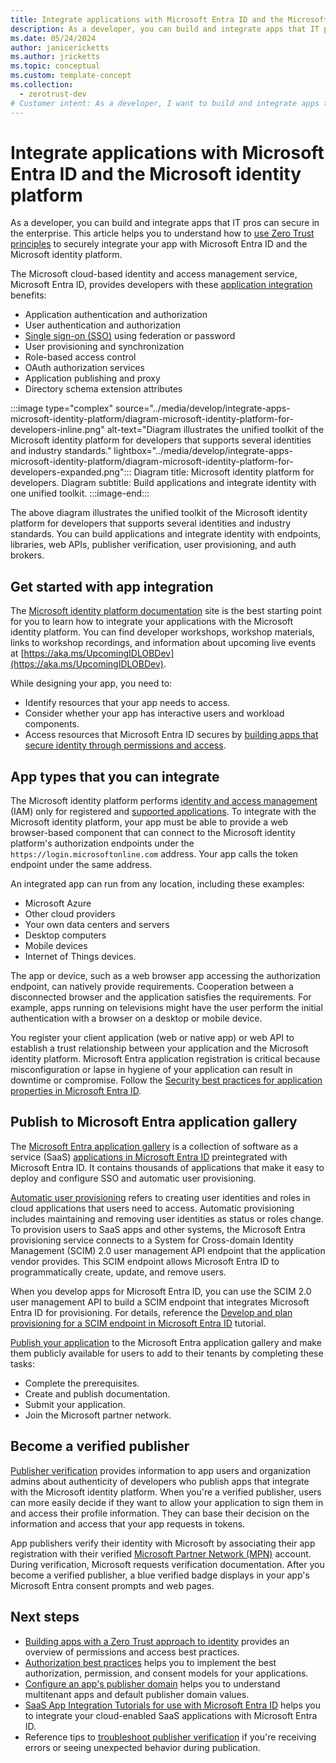```yaml
---
title: Integrate applications with Microsoft Entra ID and the Microsoft identity platform
description: As a developer, you can build and integrate apps that IT pros can secure in the enterprise. This article helps you to understand how to securely integrate your app with Microsoft Entra ID and the Microsoft identity platform.
ms.date: 05/24/2024
author: janicericketts
ms.author: jricketts
ms.topic: conceptual
ms.custom: template-concept
ms.collection:
  - zerotrust-dev
# Customer intent: As a developer, I want to build and integrate apps that IT pros can secure in the enterprise. To do so, I need to understand how to use Zero Trust principles to securely integrate my app with Microsoft Entra ID and the Microsoft identity platform.
---
```

# Integrate applications with Microsoft Entra ID and the Microsoft identity platform

As a developer, you can build and integrate apps that IT pros can secure in the enterprise. This article helps you to understand how to [use Zero Trust principles](overview.md) to securely integrate your app with Microsoft Entra ID and the Microsoft identity platform.

The Microsoft cloud-based identity and access management service, Microsoft Entra ID, provides developers with these [application integration](/entra/identity-platform/how-applications-are-added) benefits:

- Application authentication and authorization
- User authentication and authorization
- [Single sign-on (SSO)](/entra/identity-platform/single-sign-on-saml-protocol) using federation or password
- User provisioning and synchronization
- Role-based access control
- OAuth authorization services
- Application publishing and proxy
- Directory schema extension attributes

:::image type="complex" source="../media/develop/integrate-apps-microsoft-identity-platform/diagram-microsoft-identity-platform-for-developers-inline.png" alt-text="Diagram illustrates the unified toolkit of the Microsoft identity platform for developers that supports several identities and industry standards." lightbox="../media/develop/integrate-apps-microsoft-identity-platform/diagram-microsoft-identity-platform-for-developers-expanded.png":::
   Diagram title: Microsoft identity platform for developers. Diagram subtitle: Build applications and integrate identity with one unified toolkit.
:::image-end:::

The above diagram illustrates the unified toolkit of the Microsoft identity platform for developers that supports several identities and industry standards. You can build applications and integrate identity with endpoints, libraries, web APIs, publisher verification, user provisioning, and auth brokers.

## Get started with app integration

The [Microsoft identity platform documentation](/entra/identity-platform/) site is the best starting point for you to learn how to integrate your applications with the Microsoft identity platform. You can find developer workshops, workshop materials, links to workshop recordings, and information about upcoming live events at [https://aka.ms/UpcomingIDLOBDev](https://aka.ms/UpcomingIDLOBDev).

While designing your app, you need to:

- Identify resources that your app needs to access.
- Consider whether your app has interactive users and workload components.
- Access resources that Microsoft Entra ID secures by [building apps that secure identity through permissions and access](identity.md).

## App types that you can integrate

The Microsoft identity platform performs [identity and access management](identity-iam-development-best-practices.md) (IAM) only for registered and [supported applications](identity-supported-account-types.md). To integrate with the Microsoft identity platform, your app must be able to provide a web browser-based component that can connect to the Microsoft identity platform's authorization endpoints under the `https://login.microsoftonline.com` address. Your app calls the token endpoint under the same address.

An integrated app can run from any location, including these examples:

- Microsoft Azure
- Other cloud providers
- Your own data centers and servers
- Desktop computers
- Mobile devices
- Internet of Things devices.

 The app or device, such as a web browser app accessing the authorization endpoint, can natively provide requirements. Cooperation between a disconnected browser and the application satisfies the requirements. For example, apps running on televisions might have the user perform the initial authentication with a browser on a desktop or mobile device.

You register your client application (web or native app) or web API to establish a trust relationship between your application and the Microsoft identity platform. Microsoft Entra application registration is critical because misconfiguration or lapse in hygiene of your application can result in downtime or compromise. Follow the [Security best practices for application properties in Microsoft Entra ID](/entra/identity-platform/security-best-practices-for-app-registration).

## Publish to Microsoft Entra application gallery

The [Microsoft Entra application gallery](/entra/identity/enterprise-apps/overview-application-gallery) is a collection of software as a service (SaaS) [applications in Microsoft Entra ID](/entra/identity-platform/app-objects-and-service-principals) preintegrated with Microsoft Entra ID. It contains thousands of applications that make it easy to deploy and configure SSO and automatic user provisioning.

[Automatic user provisioning](/entra/identity/app-provisioning/user-provisioning#what-applications-and-systems-can-i-use-with-azure-ad-automatic-user-provisioning) refers to creating user identities and roles in cloud applications that users need to access. Automatic provisioning includes maintaining and removing user identities as status or roles change. To provision users to SaaS apps and other systems, the Microsoft Entra provisioning service connects to a System for Cross-domain Identity Management (SCIM) 2.0 user management API endpoint that the application vendor provides. This SCIM endpoint allows Microsoft Entra ID to programmatically create, update, and remove users.

When you develop apps for Microsoft Entra ID, you can use the SCIM 2.0 user management API to build a SCIM endpoint that integrates Microsoft Entra ID for provisioning. For details, reference the [Develop and plan provisioning for a SCIM endpoint in Microsoft Entra ID](/entra/identity/app-provisioning/use-scim-to-provision-users-and-groups) tutorial.

[Publish your application](/entra/identity/enterprise-apps/v2-howto-app-gallery-listing) to the Microsoft Entra application gallery and make them publicly available for users to add to their tenants by completing these tasks:

- Complete the prerequisites.
- Create and publish documentation.
- Submit your application.
- Join the Microsoft partner network.

## Become a verified publisher

[Publisher verification](/entra/identity-platform/publisher-verification-overview) provides information to app users and organization admins about authenticity of developers who publish apps that integrate with the Microsoft identity platform. When you're a verified publisher, users can more easily decide if they want to allow your application to sign them in and access their profile information. They can base their decision on the information and access that your app requests in tokens.

App publishers verify their identity with Microsoft by associating their app registration with their verified [Microsoft Partner Network (MPN)](https://partner.microsoft.com/membership) account. During verification, Microsoft requests verification documentation. After you become a verified publisher, a blue verified badge displays in your app's Microsoft Entra consent prompts and web pages.

## Next steps

- [Building apps with a Zero Trust approach to identity](identity.md) provides an overview of permissions and access best practices.
- [Authorization best practices](developer-strategy-authorization-best-practices.md) helps you to implement the best authorization, permission, and consent models for your applications.
- [Configure an app\'s publisher domain](/entra/identity-platform/howto-configure-publisher-domain) helps you to understand multitenant apps and default publisher domain values.
- [SaaS App Integration Tutorials for use with Microsoft Entra ID](/entra/identity/saas-apps/tutorial-list) helps you to integrate your cloud-enabled SaaS applications with Microsoft Entra ID.
- Reference tips to [troubleshoot publisher verification](/entra/identity-platform/troubleshoot-publisher-verification) if you\'re receiving errors or seeing unexpected behavior during publication.
